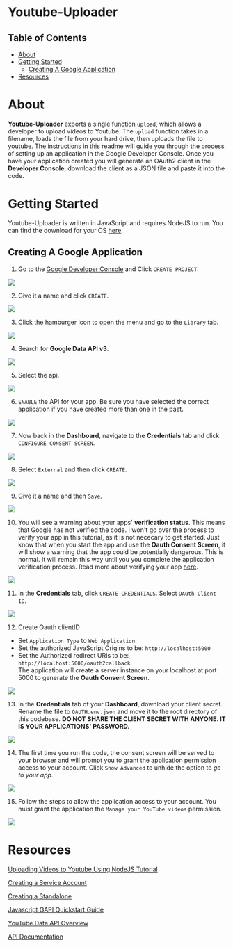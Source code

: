 # Youtube-Uploader

## Table of Contents

- [About](#about)
- [Getting Started](#getting_started)
    - [Creating A Google Application](#create_app)
- [Resources](#resources)


# About <a name = "about"></a>

__Youtube-Uploader__ exports a single function `upload`, which allows a developer to upload videos to Youtube. The `upload` function takes in a filename, loads the file from your hard drive, then uploads the file to youtube. The instructions in this readme will guide you through the process of setting up an application in the Google Developer Console. Once you have your application created you will generate an OAuth2 client in the __Developer Console__, download the client as a JSON file and paste it into the code.

# Getting Started <a name = "getting_started"></a>


Youtube-Uploader is written in JavaScript and requires NodeJS to run. You can find the download for your OS [here](https://nodejs.org/en/download/).


## Creating A Google Application <a name = "create_app"></a>



1. Go to the [Google Developer Console](https://console.developers.google.com/project) and Click `CREATE PROJECT`.
<img src="https://i.imgur.com/9gBypeJ.png"/>

2. Give it a name and click `CREATE`.
<img src="https://imgur.com/SuSoOsi.png"/>

3. Click the hamburger icon to open the menu and go to the `Library` tab.
<img src="https://imgur.com/GIALifM.png"/>

4. Search for __Google Data API v3__.
<img src="https://imgur.com/SOrDtJK.png"/>

5. Select the api.
<img src="https://imgur.com/iGLCqeO.png"/>

6. `ENABLE` the API for your app. Be sure you have selected the correct application if you have created more than one in the past.
<img src="https://imgur.com/4VCwvVV.png"/>

7. Now back in the __Dashboard__, navigate to the __Credentials__ tab and click `CONFIGURE CONSENT SCREEN`. 
<img src="https://imgur.com/6eC0eHk.png"/>

8. Select `External` and then click `CREATE`. 
<img src="https://imgur.com/oXXXNfI.png"/>

9. Give it a name and then `Save`. 
<img src="https://imgur.com/cjk4sj5.png"/>

10. You will see a warning about your apps' __verification status__. This means that Google has not verified the code. I won't go over the process to verify your app in this tutorial, as it is not nececary to get started. Just know that when you start the app and use the __Oauth Consent Screen__, it will show a warning that the app could be potentially dangerous. This is normal. It will remain this way until you you complete the application verification process. Read more about verifying your app [here](https://developers.google.com/apps-script/guides/client-verification).
<img src="https://imgur.com/KvNNwXb.png"/>


11. In the __Credentials__ tab, click `CREATE CREDENTIALS`. Select `OAuth Client ID`.
<img src="https://imgur.com/Bv7P6y4.png"/>

12. Create Oauth clientID
- Set `Application Type` to `Web Application`.
- Set the authorized JavaScript Origins to be: `http://localhost:5000`
- Set the Authorized redirect URIs to be: `http://localhost:5000/oauth2callback`\
The application will create a server instance on your localhost at port 5000 to generate the __Oauth Consent Screen__.
<img src="https://imgur.com/kEHxP9e.png"/>

13. In the __Credentials__ tab of your __Dashboard__, download your client secret. Rename the file to `OAUTH.env.json` and move it to the root directory of this codebase.
__DO NOT SHARE THE CLIENT SECRET WITH ANYONE. IT IS YOUR APPLICATIONS' PASSWORD.__ 
<img src="https://imgur.com/upgyYzI.png"/>


14. The first time you run the code, the consent screen will be served to your browser and will prompt you to grant the application permission access to your account. Click `Show Advanced` to unhide the option to *go to your app*.
<img src="https://imgur.com/QJqxzmA.png"/>

15. Follow the steps to allow the application access to your account. You must grant the application the `Manage your YouTube videos` permission.
<img src="https://imgur.com/SvUtyEk.png"/>




# Resources <a name="resources"></a>
[Uploading Videos to Youtube Using NodeJS Tutorial](https://www.codementor.io/@johnnyb/uploading-videos-to-youtube-with-nodejs-google-api-du107ynot)

[Creating a Service Account](https://developers.google.com/api-client-library/dotnet/guide/aaa_oauth#service-account)

[Creating a Standalone](https://developers.google.com/youtube/v3/guides/moving_to_oauth#standalone)

[Javascript GAPI Quickstart Guide](https://developers.google.com/youtube/v3/quickstart/js)

[YouTube Data API Overview](https://developers.google.com/youtube/v3/getting-started)

[API Documentation](https://developers.google.com/youtube/v3/docs/)
